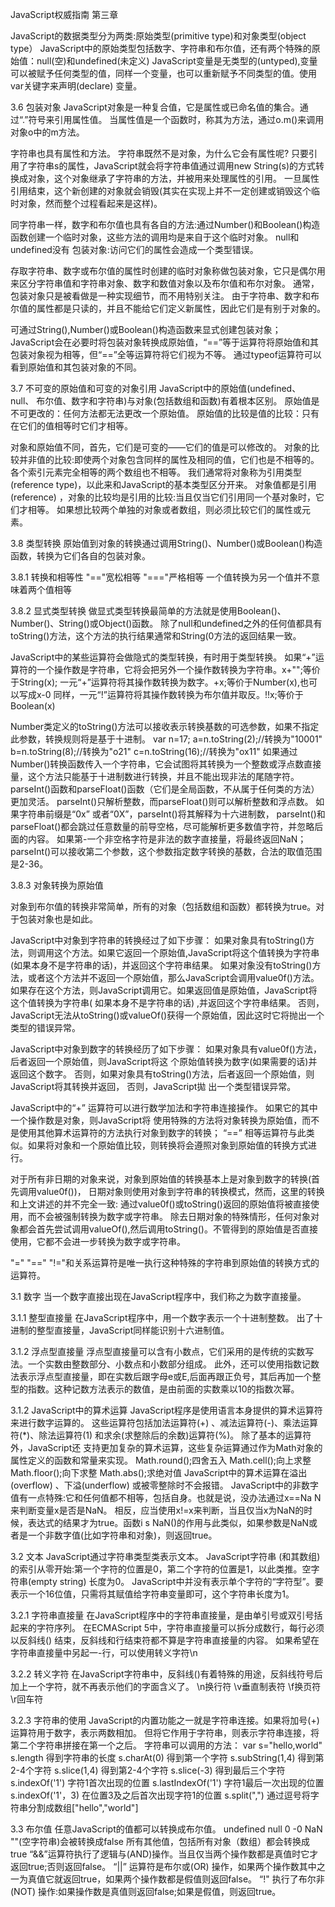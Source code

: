 JavaScript权威指南 第三章 

JavaScript的数据类型分为两类:原始类型(primitive type)和对象类型(object type）
JavaScript中的原始类型包括数字、字符串和布尔值，还有两个特殊的原始值：null(空)和undefined(未定义)
JavaScript变量是无类型的(untyped),变量可以被赋予任何类型的值，同样一个变量，也可以重新赋予不同类型的值。使用var关键字来声明(declare) 变量。


3.6 包装对象
JavaScript对象是一种复合值，它是属性或已命名值的集合。通过“.”符号来引用属性值。
当属性值是一个函数时，称其为方法，通过o.m()来调用对象o中的m方法。

字符串也具有属性和方法。
字符串既然不是对象，为什么它会有属性呢?
只要引用了字符串s的属性，JavaScript就会将字符串值通过调用new String(s)的方式转换成对象，这个对象继承了字符串的方法，并被用来处理属性的引用。
一旦属性引用结束，这个新创建的对象就会销毁(其实在实现上并不一定创建或销毁这个临时对象，然而整个过程看起来是这样)。

同字符串一样，数字和布尔值也具有各自的方法:通过Number()和Boolean()构造 函数创建一个临时对象，这些方法的调用均是来自于这个临时对象。
null和undefined没有 包装对象:访问它们的属性会造成一个类型错误。

存取字符串、数字或布尔值的属性时创建的临时对象称做包装对象，它只是偶尔用来区分字符串值和字符串对象、数字和数值对象以及布尔值和布尔对象。
通常，包装对象只是被看做是一种实现细节，而不用特别关注。
由于字符串、数字和布尔值的属性都是只读的，并且不能给它们定义新属性，因此它们是有别于对象的。

可通过String(),Number()或Boolean()构造函数来显式创建包装对象；
JavaScript会在必要时将包装对象转换成原始值，“==”等于运算符将原始值和其包装对象视为相等，但“==”全等运算符将它们视为不等。
通过typeof运算符可以看到原始值和其包装对象的不同。


3.7 不可变的原始值和可变的对象引用
JavaScript中的原始值(undefined、 null、 布尔值、数字和字符串)与对象(包括数组和函数)有着根本区别。
原始值是不可更改的：任何方法都无法更改一个原始值。
原始值的比较是值的比较：只有在它们的值相等时它们才相等。

对象和原始值不同，首先，它们是可变的——它们的值是可以修改的。
对象的比较并非值的比较:即使两个对象包含同样的属性及相同的值，它们也是不相等的。
各个索引元素完全相等的两个数组也不相等。
我们通常将对象称为引用类型(reference type)，以此来和JavaScript的基本类型区分开来。
对象值都是引用(reference) ，对象的比较均是引用的比较:当且仅当它们引用同一个基对象时，它们才相等。
如果想比较两个单独的对象或者数组，则必须比较它们的属性或元素。


3.8 类型转换
原始值到对象的转换通过调用String()、Number()或Boolean()构造函数，转换为它们各自的包装对象。

3.8.1 转换和相等性
"=="宽松相等
"==="严格相等
一个值转换为另一个值并不意味着两个值相等

3.8.2 显式类型转换
做显式类型转换最简单的方法就是使用Boolean()、Number()、String()或Object()函数。
除了null和undefined之外的任何值都具有toString()方法，这个方法的执行结果通常和String(0方法的返回结果一致。

JavaScript中的某些运算符会做隐式的类型转换，有时用于类型转换。
如果“+”运算符的一个操作数是字符串，它将会把另外一个操作数转换为字符串。x+"";等价于String(x);
一元“+”运算符将其操作数转换为数字。+x;等价于Number(x),也可以写成x-0
同样，一元“!”运算符将其操作数转换为布尔值并取反。!!x;等价于Boolean(x)

Number类定义的toString()方法可以接收表示转换基数的可选参数，如果不指定此参数，转换规则将是基于十进制。
var n=17;
a=n.toString(2);//转换为"10001"
b=n.toString(8);//转换为"o21"
c=n.toString(16);//转换为"ox11"
如果通过Number()转换函数传入一个字符串，它会试图将其转换为一个整数或浮点数直接量，这个方法只能基于十进制数进行转换，并且不能出现非法的尾随字符。
parseInt()函数和parseFloat()函数（它们是全局函数，不从属于任何类的方法）更加灵活。
parseInt()只解析整数，而parseFloat()则可以解析整数和浮点数。
如果字符串前缀是“0x” 或者“0X”，parseInt()将其解释为十六进制数， parseInt()和parseFloat()都会跳过任意数量的前导空格，尽可能解析更多数值字符，并忽略后面的内容。
如果第-一个非空格字符是非法的数字直接量，将最终返回NaN；
parseInt()可以接收第二个参数，这个参数指定数字转换的基数，合法的取值范围是2-36。

3.8.3 对象转换为原始值

对象到布尔值的转换非常简单，所有的对象（包括数组和函数）都转换为true。对于包装对象也是如此。

JavaScript中对象到字符串的转换经过了如下步骤：
如果对象具有toString()方法，则调用这个方法。如果它返回一个原始值,JavaScript将这个值转换为字符串(如果本身不是字符串的话)，并返回这个字符串结果。
如果对象没有toString()方法，或者这个方法并不返回一个原始值，那么JavaScript会调用value0f()方法。如果存在这个方法，则JavaScript调用它。如果返回值是原始值，JavaScript将这个值转换为字符串( 如果本身不是字符串的话) ,并返回这个字符串结果。
否则，JavaScript无法从toString()或valueOf()获得一个原始值，因此这时它将抛出一个类型的错误异常。

JavaScript中对象到数字的转换经历了如下步骤：
如果对象具有value0f()方法，后者返回一个原始值，则JavaScript将这 个原始值转换为数字(如果需要的话)并返回这个数字。
否则，如果对象具有toString()方法，后者返回一个原始值，则JavaScript将其转换并返回，
否则，JavaScript拋 出一个类型错误异常。

JavaScript中的“+” 运算符可以进行数学加法和字符串连接操作。
如果它的其中一个操作数是对象，则JavaScript将 使用特殊的方法将对象转换为原始值，而不是使用其他算术运算符的方法执行对象到数字的转换；
“==” 相等运算符与此类似。如果将对象和一个原始值比较，则转换将会遵照对象到原始值的转换方式进行。

对于所有非日期的对象来说，对象到原始值的转换基本上是对象到数字的转换(首先调用value0f())，
日期对象则使用对象到字符串的转换模式，然而，这里的转换和上文讲述的并不完全一致: 通过value0f()或toString()返回的原始值将被直接使用，而不会被强制转换为数字或字符串。
除去日期对象的特殊情形，任何对象对象都会首先尝试调用valueOf(),然后调用toString()。不管得到的原始值是否直接使用，它都不会进一步转换为数字或字符串。

"=" "==" "!="和关系运算符是唯一执行这种特殊的字符串到原始值的转换方式的运算符。



3.1 数字
当一个数字直接出现在JavaScript程序中，我们称之为数字直接量。

3.1.1 整型直接量
在JavaScript程序中，用一个数字表示一个十进制整数。
出了十进制的整型直接量，JavaScript同样能识别十六进制值。

3.1.2 浮点型直接量
浮点型直接量可以含有小数点，它们采用的是传统的实数写法。一个实数由整数部分、小数点和小数部分组成。
此外，还可以使用指数记数法表示浮点型直接量，即在实数后跟字母e或E,后面再跟正负号，其后再加一个整型的指数。这种记数方法表示的数值，是由前面的实数乘以10的指数次幂。

3.1.2 JavaScript中的算术运算
JavaScript程序是使用语言本身提供的算术运算符来进行数字运算的。
这些运算符包括加法运算符(+) 、减法运算符(-)、乘法运算符(*)、除法运算符(1) 和求余(求整除后的余数)运算符(%)。
除了基本的运算符外，JavaScript还 支持更加复杂的算术运算，这些复杂运算通过作为Math对象的属性定义的函数和常量来实现。
Math.round();四舍五入    Math.cell();向上求整    Math.floor();向下求整    Math.abs();求绝对值
JavaScript中的算术运算在溢出(overflow) 、下溢(underflow) 或被零整除时不会报错。
JavaScript中的非数字值有一点特殊:它和任何值都不相等，包括自身。也就是说，没办法通过x==Na N来判断变量x是否是NaN。
相反，应当使用x!=x来判断，当且仅当x为NaN的时候，表达式的结果才为true。函数i s NaN()的作用与此类似，如果参数是NaN或者是一个非数字值(比如字符串和对象)，则返回true。


3.2 文本
JavaScript通过字符串类型类表示文本。
JavaScript字符串 (和其数组)的索引从零开始:第一个字符的位置是0，第二个字符的位置是1，以此类推。空字符串(empty string) 长度为0。
JavaScript中并没有表示单个字符的“字符型”。要表示一个16位值，只需将其赋值给字符串变量即可，这个字符串长度为1。

3.2.1 字符串直接量
在JavaScript程序中的字符串直接量，是由单引号或双引号括起来的字符序列。
在ECMAScript 5中，字符串直接量可以拆分成数行，每行必须以反斜线(\) 结束，反斜线和行结束符都不算是字符串直接量的内容。
如果希望在字符串直接量中另起一-行，可以使用转义字符\n 

3.2.2 转义字符
在JavaScript字符串中，反斜线(\)有着特殊的用途，反斜线符号后加上一个字符，就不再表示他们的字面含义了。
\n换行符    \v垂直制表符    \f换页符    \r回车符

3.2.3 字符串的使用
JavaScript的内置功能之一就是字符串连接。如果将加号(+)运算符用于数字，表示两数相加。
但将它作用于字符串，则表示字符串连接，将第二个字符串拼接在第一个之后。
字符串可以调用的方法：
var s="hello,world"
s.length 得到字符串的长度
s.charAt(0) 得到第一个字符
s.subString(1,4) 得到第2-4个字符
s.slice(1,4) 得到第2-4个字符
s.slice(-3) 得到最后三个字符
s.indexOf('1') 字符1首次出现的位置
s.lastIndexOf('1') 字符1最后一次出现的位置
s.indexOf('1'，3) 在位置3及之后首次出现字符1的位置
s.split(",") 通过逗号将字符串分割成数组["hello","world"]


3.3 布尔值
任意JavaScript的值都可以转换成布尔值。
undefined null 0 -0 NaN ""(空字符串)会被转换成false
所有其他值，包括所有对象（数组）都会转换成true
“&&”运算符执行了逻辑与(AND)操作。当且仅当两个操作数都是真值时它才返回true;否则返回false。
“||” 运算符是布尔或(OR) 操作，如果两个操作数其中之一为真值它就返回true，如果两个操作数都是假值则返回false。
“!" 执行了布尔非(NOT) 操作:如果操作数是真值则返回false;如果是假值，则返回true。




